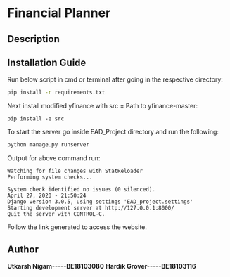 # Financial Planner

## Description


## Installation Guide
Run below script in cmd or terminal after going in the respective directory:
```bash
pip install -r requirements.txt
```
Next install modified yfinance with src = Path to yfinance-master:
```
pip install -e src
```
To start the server go inside EAD_Project directory and run the following:
```bash
python manage.py runserver
```
Output for above command run:
```
Watching for file changes with StatReloader
Performing system checks...

System check identified no issues (0 silenced).
April 27, 2020 - 21:50:24
Django version 3.0.5, using settings 'EAD_project.settings'
Starting development server at http://127.0.0.1:8000/
Quit the server with CONTROL-C.
```
Follow the link generated to access the website.

## Author
**Utkarsh Nigam-----BE18103080**
**Hardik Grover-----BE18103116**

